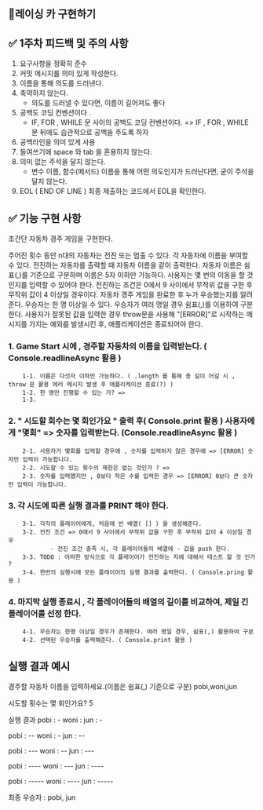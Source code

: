 ## 🚗레이싱 카 구현하기
##  ✅ 1주차 피드백 및 주의 사항
1. 요구사항을 정확히 준수 
2. 커밋 메시지를 의미 있게 작성한다.
3. 이름을 통해 의도를 드러낸다. 
4. 축약하지 않는다. 
    - 의도를 드러낼 수 있다면, 이름이 길어져도 좋다
5. 공백도 코딩 컨벤션이다 .
    - IF, FOR , WHILE 문 사이의 공백도 코딩 컨벤션이다. => IF , FOR , WHILE 문 뒤에도 습관적으로 공백을 주도록 하자
6. 공백라인을 의미 있게 사용
7. 들여쓰기에 space 와 tab 을 혼용하지 않는다. 
8. 의미 없는 주석을 달지 않는다.
    - 변수 이름, 함수(메서드) 이름을 통해 어떤 의도인지가 드러난다면, 굳이 주석을 달지 않는다.
9. EOL ( END OF LINE ) 최종 제출하는 코드에서 EOL을 확인한다.
## ✅ 기능 구현 사항
초간단 자동차 경주 게임을 구현한다.

주어진 횟수 동안 n대의 자동차는 전진 또는 멈출 수 있다.
각 자동차에 이름을 부여할 수 있다. 전진하는 자동차를 출력할 때 자동차 이름을 같이 출력한다.
자동차 이름은 쉼표(,)를 기준으로 구분하며 이름은 5자 이하만 가능하다.
사용자는 몇 번의 이동을 할 것인지를 입력할 수 있어야 한다.
전진하는 조건은 0에서 9 사이에서 무작위 값을 구한 후 무작위 값이 4 이상일 경우이다.
자동차 경주 게임을 완료한 후 누가 우승했는지를 알려준다. 우승자는 한 명 이상일 수 있다.
우승자가 여러 명일 경우 쉼표(,)를 이용하여 구분한다.
사용자가 잘못된 값을 입력한 경우 throw문을 사용해 "[ERROR]"로 시작하는 메시지를 가지는 예외를 발생시킨 후, 애플리케이션은 종료되어야 한다.

### 1. Game Start 시에 , 경주할 자동차의 이름을 입력받는다. ( Console.readlineAsync 활용 ) 
        1-1. 이름은 다섯자 이하만 가능하다. ( .length 를 통해 총 길이 어길 시 , throw 문 활용 에러 메시지 발생 후 애플리케이션 종료(?) ) 
        1-2. 한 명만 진행할 수 있는 가? =>
        1-3. 

### 2. " 시도할 회수는 몇 회인가요 " 출력 후( Console.print 활용 ) 사용자에게  "몇회" => 숫자를 입력받는다. (Console.readlineAsync 활용 )
        2-1. 사용자가 몇회를 입력할 경우에 , 숫자를 입력하지 않은 경우에 => [ERROR] 숫자만 입력이 가능합니다.
        2-2. 시도할 수 있는 횟수의 제한은 없는 것인가 ? => 
        2-3. 숫자를 입력헀지만 , 0보다 작은 수를 입력한 경우 => [ERROR] 0보다 큰 숫자만 입력이 가능합니다. 

### 3. 각 시도에 따른 실행 결과를 PRINT 해야 한다. 
        3-1. 각각의 플레이어에게, 처음에 빈 배열( [] ) 을 생성해준다. 
        3-2. 전진 조건 => 0에서 9 사이에서 무작위 값을 구한 후 무작위 값이 4 이상일 경우
                - 전진 조건 충족 시, 각 플레이어들의 배열에 - 값을 push 한다. 
        3-3. TODO : 어떠한 방식으로 각 플레이어가 전진하는 지에 대해서 테스트 할 것 인가 ? 
        3-4. 한번의 실행시에 모든 플레이어의 실행 결과를 출력한다. ( Console.pring 활용 )
        
### 4. 마지막 실행 종료시 , 각 플레이어들의 배열의 길이를 비교하여, 제일 긴 플레이어를 선정 한다. 
        4-1. 우승자는 한명 이상일 경우가 존재한다. 여러 명일 경우, 쉼표(,) 활용하여 구분 
        4-2. 선택된 우승자를 출력해준다. ( Console.print 활용 ) 

## 실행 결과 예시 
경주할 자동차 이름을 입력하세요.(이름은 쉼표(,) 기준으로 구분)
pobi,woni,jun

시도할 횟수는 몇 회인가요?
5

실행 결과
pobi : -
woni :
jun : -

pobi : --
woni : -
jun : --

pobi : ---
woni : --
jun : ---

pobi : ----
woni : ---
jun : ----

pobi : -----
woni : ----
jun : -----

최종 우승자 : pobi, jun